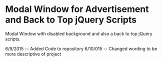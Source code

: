 # Modal Window for Advertisement and Back to Top jQuery Scripts
Modal Window with disabled background and also a back to top jQuery scripts.

6/9/2015 -- Added Code to repository
6/10/015 -- Changed wording to be more descriptive of project
